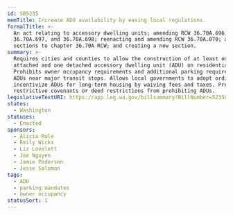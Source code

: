 ```yaml
---
id: SB5235
memTitle: Increase ADU availability by easing local regulations.
formalTitle: >-
  An act relating to accessory dwelling units; amending RCW 36.70A.696,
  36.70A.697, and 36.70A.698; reenacting and amending RCW 36.70A.070; adding new
  sections to chapter 36.70A RCW; and creating a new section.
summary: >-
  Requires cities and counties to allow the construction of at least one
  attached and one detached accessory dwelling unit (ADU) on residential lots.
  Prohibits owner occupancy requirements and additional parking requirements for
  ADUs near major transit stops. Allows local governments to adopt ordinances to
  incentivize ADUs for long-term housing by waiving fees and taxes. Prevents
  restrictive covenants or deed restrictions from prohibiting ADUs.
legislativeTextURI: https://app.leg.wa.gov/billsummary?BillNumber=5235&Year=2023&Initiative=false
states:
  - Washington
statuses:
  - Enacted
sponsors:
  - Alicia Rule
  - Emily Wicks
  - Liz Lovelett
  - Joe Nguyen
  - Jamie Pedersen
  - Jesse Salomon
tags:
  - ADU
  - parking mandates
  - owner occupancy
statusSort: 1
---
```

